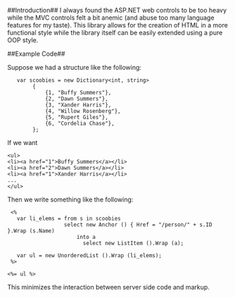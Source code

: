 ##Introduction##
I always found the ASP.NET web controls to be too heavy while the MVC controls felt a bit anemic (and abuse too many language features for my taste).  This library allows for the creation of HTML in a more functional style while the library itself can be easily extended using a pure OOP style.

##Example Code##
   
Suppose we had a structure like the following:
       
	   var scoobies = new Dictionary<int, string>
            {
                {1, "Buffy Summers"},
                {2, "Dawn Summers"},
                {3, "Xander Harris"},
                {4, "Willow Rosenberg"},
                {5, "Rupert Giles"},
                {6, "Cordelia Chase"},
            };


If we want
    
	<ul>
	<li><a href="1">Buffy Summers</a></li>
	<li><a href="2">Dawn Summers</a></li>
	<li><a href="1">Xander Harris</a></li>
	...
	</ul>

Then we write something like the following:

     <%
       var li_elems = from s in scoobies 
                      select new Anchor () { Href = "/person/" + s.ID }.Wrap (s.Name)
                          into a
                            select new ListItem ().Wrap (a);

       var ul = new UnorderedList ().Wrap (li_elems);
     %>

    <%= ul %>
			
This minimizes the interaction between server side code and markup.